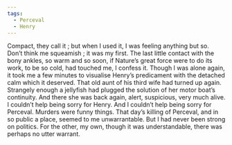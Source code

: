 ```yaml
---
tags:
  - Perceval
  - Henry
---
```

Compact, they call it ; but when I used it, I was feeling anything but so. Don’t think me squeamish ; it was my first. The last little contact with the bony ankles, so warm and so soon, if Nature’s great force were to do its work, to be so cold, had touched me, I confess it. Though I was alone again, it took me a few minutes to visualise Henry’s predicament with the detached calm which it deserved. That old aunt of his third wife had turned up again. Strangely enough a jellyfish had plugged the solution of her motor boat’s continuity. And there she was back again, alert, suspicious, very much alive. I couldn’t help being sorry for Henry. And I couldn’t help being sorry for Perceval. Murders were funny things. That day’s killing of Perceval, and in so public a place, seemed to me unwarrantable. But I had never been strong on politics. For the other, my own, though it was understandable, there was perhaps no utter warrant.
